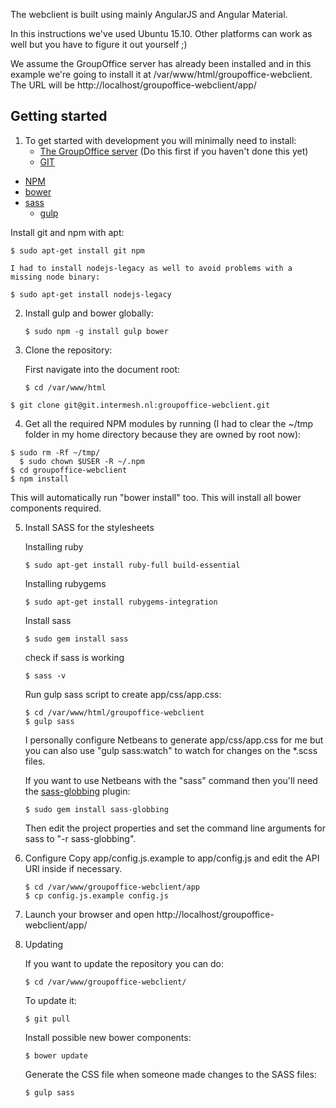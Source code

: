 The webclient is built using mainly AngularJS and Angular Material.

In this instructions we've used Ubuntu 15.10. Other platforms can work as well 
but you have to figure it out yourself ;)

We assume the GroupOffice server has already been installed and in this example 
we're going to install it at /var/www/html/groupoffice-webclient. 
The URL will be http://localhost/groupoffice-webclient/app/

## Getting started

1. To get started with development you will minimally need to install:
	* [The GroupOffice server](http://intermesh.io/index.php/REST_API/Installation) (Do this first if you haven't done this yet)
	* [GIT](https://git-scm.com/)
  * [NPM](https://www.npmjs.org/)
  * [bower](http://bower.io)
  * [sass](http://sass-lang.com/)	
	* [gulp](http://gulpjs.com/)

  Install git and npm with apt:

  `````````````````````````
  $ sudo apt-get install git npm
  `````````````````````````
	
	I had to install nodejs-legacy as well to avoid problems with a missing node binary:

  ``````````````````````````````````````````
  $ sudo apt-get install nodejs-legacy
  ``````````````````````````````````````````

2. Install gulp and bower globally:

	``````````````````````````````````````````````````````````````````````
	$ sudo npm -g install gulp bower
	``````````````````````````````````````````````````````````````````````

3. Clone the repository:

	First navigate into the document root:

	``````````````````````````````````````````````````````````````````````
	$ cd /var/www/html
	``````````````````````````````````````````````````````````````````````

  ``````````````````````````````````````````````````````````````````````
  $ git clone git@git.intermesh.nl:groupoffice-webclient.git
  ``````````````````````````````````````````````````````````````````````

4. Get all the required NPM modules by running (I had to clear the ~/tmp folder in my home directory because they are owned by root now):

  ``````````````````````````````````````````````````````````````````````
  $ sudo rm -Rf ~/tmp/
	$ sudo chown $USER -R ~/.npm
  $ cd groupoffice-webclient
  $ npm install
  ``````````````````````````````````````````````````````````````````````

  This will automatically run "bower install" too. This will install all bower
  components required.

5. Install SASS for the stylesheets

	Installing ruby
	``````````````````````````````````````````````````````````````````````
	$ sudo apt-get install ruby-full build-essential
	``````````````````````````````````````````````````````````````````````

	Installing rubygems
	``````````````````````````````````````````````````````````````````````
	$ sudo apt-get install rubygems-integration
	``````````````````````````````````````````````````````````````````````

	Install sass
	``````````````````````````````````````````````````````````````````````
	$ sudo gem install sass
	``````````````````````````````````````````````````````````````````````

	check if sass is working
	``````````````````````````````````````````````````````````````````````
	$ sass -v
	``````````````````````````````````````````````````````````````````````

	Run gulp sass script to create app/css/app.css:
	
	``````````````````````````````````````````````````````````````````````
	$ cd /var/www/html/groupoffice-webclient
	$ gulp sass
	``````````````````````````````````````````````````````````````````````
	
	I personally configure Netbeans to generate app/css/app.css for me but you can 
	also use "gulp sass:watch" to watch for changes on the *.scss files.

	If you want to use Netbeans with the "sass" command then you'll need the 
	[sass-globbing](https://github.com/chriseppstein/sass-globbing) plugin:

	``````````````````````````````````````````````````````````````````````
	$ sudo gem install sass-globbing
	``````````````````````````````````````````````````````````````````````
	Then edit the project properties and set the command line arguments for 
	sass to "-r sass-globbing".

6. Configure
	Copy app/config.js.example to app/config.js and edit the API URl inside if 
	necessary.

	``````````````````````````````````````````````````````````````````````
	$ cd /var/www/groupoffice-webclient/app
	$ cp config.js.example config.js
	``````````````````````````````````````````````````````````````````````
	

7. Launch your browser and open http://localhost/groupoffice-webclient/app/

8. Updating

	If you want to update the repository you can do:

	``````````````````````````````````````````````````````````````````````
	$ cd /var/www/groupoffice-webclient/ 
	``````````````````````````````````````````````````````````````````````

	To update it:
	``````````````````````````````````````````````````````````````````````
	$ git pull
	``````````````````````````````````````````````````````````````````````

	Install possible new bower components:

	``````````````````````````````````````````````````````````````````````
	$ bower update
	``````````````````````````````````````````````````````````````````````

	Generate the CSS file when someone made changes to the SASS files:
	``````````````````````````````````````````````````````````````````````
	$ gulp sass
	``````````````````````````````````````````````````````````````````````

